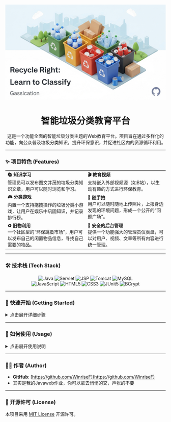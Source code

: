 <p align="center">
  <img src="src/main/webapp/images/GitHubhead.png" alt="项目横幅">
</p>

<div align="center">

# 智能垃圾分类教育平台

这是一个功能全面的智能垃圾分类主题的Web教育平台。项目旨在通过多样化的功能，向公众普及垃圾分类知识，提升环保意识，并促进社区内的资源循环利用。

</div>

---

### ✨ 项目特色 (Features)

<table>
  <tr>
    <td width="50%">
      <strong>📚 知识学习</strong><br>
      管理员可以发布图文并茂的垃圾分类知识文章，用户可以随时浏览和学习。
    </td>
    <td width="50%">
      <strong>🎬 教育视频</strong><br>
      支持嵌入外部视频源（如B站），以生动有趣的方式进行环保教育。
    </td>
  </tr>
  <tr>
    <td width="50%">
      <strong>🎮 分类游戏</strong><br>
      内置一个支持拖拽操作的垃圾分类小游戏，让用户在娱乐中巩固知识，并记录排行榜。
    </td>
    <td width="50%">
      <strong>📸 随手拍</strong><br>
      用户可以随时随地上传照片，上报身边发现的环境问题，形成一个公开的“问题广场”。
    </td>
  </tr>
  <tr>
    <td width="50%">
      <strong>♻️ 旧物利用</strong><br>
      一个社区型的“环保跳蚤市场”，用户可以发布自己的闲置物品信息，寻找自己需要的物品。
    </td>
    <td width="50%">
      <strong>🔐 安全的后台管理</strong><br>
      提供一个功能强大的管理员仪表盘，可以对用户、视频、文章等所有内容进行统一管理。
    </td>
  </tr>
</table>

---

### 🛠️ 技术栈 (Tech Stack)

<p align="center">
  <img src="https://img.shields.io/badge/Java-ED8B00?style=for-the-badge&logo=openjdk&logoColor=white" alt="Java"/>
  <img src="https://img.shields.io/badge/Servlet-456494?style=for-the-badge" alt="Servlet"/>
  <img src="https://img.shields.io/badge/JSP-F8DC75?style=for-the-badge" alt="JSP"/>
  <img src="https://img.shields.io/badge/Apache%20Tomcat-F8DC75?style=for-the-badge&logo=apachetomcat&logoColor=black" alt="Tomcat"/>
  <img src="https://img.shields.io/badge/MySQL-005C84?style=for-the-badge&logo=mysql&logoColor=white" alt="MySQL"/>
  <br>
  <img src="https://img.shields.io/badge/JavaScript-F7DF1E?style=for-the-badge&logo=javascript&logoColor=black" alt="JavaScript"/>
  <img src="https://img.shields.io/badge/HTML5-E34F26?style=for-the-badge&logo=html5&logoColor=white" alt="HTML5"/>
  <img src="https://img.shields.io/badge/CSS3-1572B6?style=for-the-badge&logo=css3&logoColor=white" alt="CSS3"/>
  <img src="https://img.shields.io/badge/JUnit5-25A162?style=for-the-badge&logo=junit5&logoColor=white" alt="JUnit5"/>
  <img src="https://img.shields.io/badge/BCrypt-3178C6?style=for-the-badge" alt="BCrypt"/>
</p>

---

### 🚀 快速开始 (Getting Started)

<details>
<summary>点击展开详细步骤</summary>

#### 1. 环境准备 (Prerequisites)

请确保你的电脑上已经安装并配置好以下环境：

* **JDK**: 1.8 或更高版本
* **Maven**: 3.6 或更高版本
* **Apache Tomcat**: 9.0 或更高版本
* **MySQL**: 5.7 或更高版本
* **IDE**: 推荐使用 IntelliJ IDEA 或 Eclipse

#### 2. 数据库设置 (Database Setup)

1.  启动你的MySQL服务。
2.  创建一个新的数据库（Schema），建议命名为 `ZNLJFL`。
3.  将项目中的 `ZNLJFL.sql` 文件导入到你刚刚创建的数据库中，这将自动创建所有需要的表结构。

#### 3. 项目配置 (Configuration)

1.  在IDE中打开项目。
2.  找到数据库连接工具类：`src/main/java/com/javaweb/util/DBUtil.java`。
3.  根据你自己的MySQL设置，修改该文件中的数据库URL、用户名和密码。

    ```java
    // DBUtil.java
    private static final String URL = "jdbc:mysql://localhost:3306/ZNLJFL?useSSL=false&serverTimezone=UTC";
    private static final String USER = "你的数据库用户名"; // <-- 修改这里
    private static final String PASSWORD = "你的数据库密码"; // <-- 修改这里
    ```

#### 4. 部署与运行 (Deployment & Running)
* 在IDEA上自己可以搜教程配置tomcat运行，不需要进行打包。

1.  **打包**: 在项目根目录下，打开终端，运行Maven命令将项目打包成一个 `.war` 文件。
    ```bash
    mvn clean package
    ```
2.  **部署**: 将 `target` 目录下生成的 `.war` 文件（例如 `ZNLJFL-1.0-SNAPSHOT.war`）复制到你Tomcat安装目录下的 `webapps` 文件夹中。
3.  **启动**: 启动你的Tomcat服务器。
4.  **访问**: 打开浏览器，访问 `http://localhost:8080/你的应用名/` (例如 `http://localhost:8080/ZNLJFL-1.0-SNAPSHOT/`)，即可看到网站首页。

</details>

---

### 🔑 如何使用 (Usage)

<details>
<summary>点击展开使用说明</summary>

1.  **注册普通用户**: 通过网站的注册页面正常注册一个新账号。
2.  **提升为管理员**:
    * 初始管理员账号admin，密码123456。
    * 使用数据库管理工具连接到你的 `ZNLJFL` 数据库。
    * 执行以下SQL语句，将你的用户角色提升为管理员：
        ```sql
        UPDATE Users SET role = 'admin' WHERE username = '你刚刚注册的用户名';
        ```
3.  **登录管理员后台**:
    * 注销后，使用该账号重新登录。
    * 你将在导航栏看到“管理后台”的入口，点击即可进入。

</details>

---

### 👨‍💻 作者 (Author)
* **GitHub**: [https://github.com/WinriseF](https://github.com/WinriseF)
* 其实是我的Javaweb作业，你可以拿去悄悄的交，声张的不要
---

### 📄 开源许可 (License)

本项目采用 [MIT License](https://opensource.org/licenses/MIT) 开源许可。


